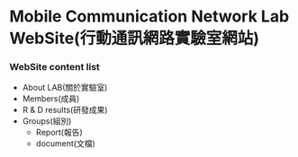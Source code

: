# Mobile Communication Network Lab WebSite(行動通訊網路實驗室網站)

### WebSite content list
  - About LAB(關於實驗室)
  - Members(成員)
  - R & D results(研發成果)
  - Groups(組別)
     - Report(報告)
     - document(文檔)
